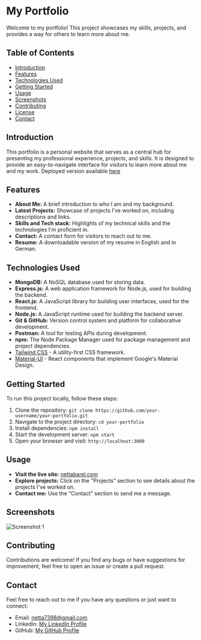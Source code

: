 # My Portfolio

Welcome to my portfolio! This project showcases my skills, projects, and provides a way for others to learn more about me.

## Table of Contents

- [Introduction](#introduction)
- [Features](#features)
- [Technologies Used](#technologies-used)
- [Getting Started](#getting-started)
- [Usage](#usage)
- [Screenshots](#screenshots)
- [Contributing](#contributing)
- [License](#license)
- [Contact](#contact)

## Introduction

This portfolio is a personal website that serves as a central hub for presenting my professional experience, projects, and skills. It is designed to provide an easy-to-navigate interface for visitors to learn more about me and my work. Deployed version available [here](nettabarel.com)

## Features

- **About Me:** A brief introduction to who I am and my background.
- **Latest Projects:** Showcase of projects I've worked on, including descriptions and links.
- **Skills and Tech stack:** Highlights of my technical skills and the technologies I'm proficient in.
- **Contact:** A contact form for visitors to reach out to me.
- **Resume:** A downloadable version of my resume in English and in German.

## Technologies Used

- **MongoDB:** A NoSQL database used for storing data.
- **Express.js:** A web application framework for Node.js, used for building the backend.
- **React.js:** A JavaScript library for building user interfaces, used for the frontend.
- **Node.js:** A JavaScript runtime used for building the backend server.
- **Git & GitHub:** Version control system and platform for collaborative development.
- **Postman:** A tool for testing APIs during development.
- **npm:** The Node Package Manager used for package management and project dependencies.
- [Tailwind CSS](https://tailwindcss.com/) - A utility-first CSS framework.
- [Material-UI](https://mui.com/) - React components that implement Google's Material Design.

## Getting Started

To run this project locally, follow these steps:

1. Clone the repository: `git clone https://github.com/your-username/your-portfolio.git`
2. Navigate to the project directory: `cd your-portfolio`
3. Install dependencies: `npm install`
4. Start the development server: `npm start`
5. Open your browser and visit: `http://localhost:3000`

## Usage

- **Visit the live site:** [nettabarel.com](nettabarel.com)
- **Explore projects:** Click on the "Projects" section to see details about the projects I've worked on.
- **Contact me:** Use the "Contact" section to send me a message.

## Screenshots

![Screenshot 1](![portfolio-screenshot](https://github.com/Netta8/Portfolio/assets/118278167/521771a1-c5f3-4138-872d-8f33c6cea9d9)
)

## Contributing

Contributions are welcome! If you find any bugs or have suggestions for improvement, feel free to open an issue or create a pull request.

## Contact

Feel free to reach out to me if you have any questions or just want to connect:

- Email: [netta7398@gmail.com](mailto:netta7398@gmail.com)
- LinkedIn: [My LinkedIn Profile](https://www.linkedin.com/in/netta-barel/)
- GitHub: [My GitHub Profile](https://github.com/Netta8/)

